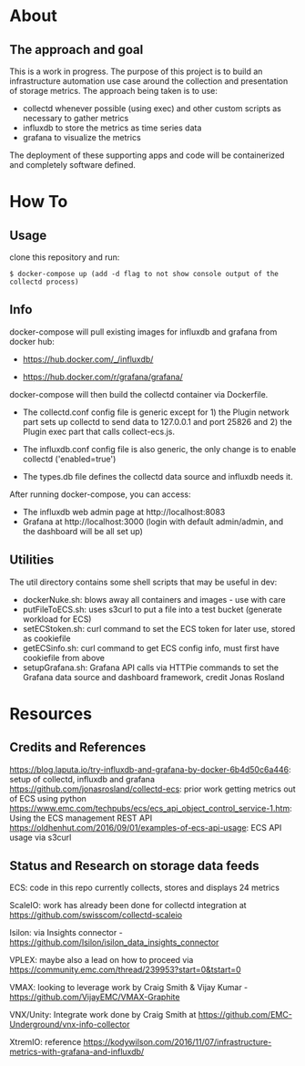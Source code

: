 # About

## The approach and goal
This is a work in progress. The purpose of this project is to build an infrastructure automation use case around the collection and presentation of storage metrics. The approach being taken is to use:

- collectd whenever possible (using exec) and other custom scripts as necessary to gather metrics
- influxdb to store the metrics as time series data
- grafana to visualize the metrics

The deployment of these supporting apps and code will be containerized and completely software defined.


# How To

## Usage
clone this repository and run:

```
$ docker-compose up (add -d flag to not show console output of the collectd process)
```


## Info
docker-compose will pull existing images for influxdb and grafana from docker hub: 

- https://hub.docker.com/_/influxdb/

- https://hub.docker.com/r/grafana/grafana/

docker-compose will then build the collectd container via Dockerfile.

- The collectd.conf config file is generic except for 1) the Plugin network part sets up collectd to send data to 127.0.0.1 and port 25826 and 2) the Plugin exec part that calls collect-ecs.js.

- The influxdb.conf config file is also generic, the only change is to enable collectd ('enabled=true')

- The types.db file defines the collectd data source and influxdb needs it.

After running docker-compose, you can access:

- The influxdb web admin page at http://localhost:8083
- Grafana at http://localhost:3000 (login with default admin/admin, and the dashboard will be all set up)

## Utilities
The util directory contains some shell scripts that may be useful in dev:
- dockerNuke.sh: blows away all containers and images - use with care
- putFileToECS.sh: uses s3curl to put a file into a test bucket (generate workload for ECS)
- setECStoken.sh: curl command to set the ECS token for later use, stored as cookiefile
- getECSinfo.sh: curl command to get ECS config info, must first have cookiefile from above
- setupGrafana.sh: Grafana API calls via HTTPie commands to set the Grafana data source and dashboard framework, credit Jonas Rosland 

# Resources

## Credits and References
https://blog.laputa.io/try-influxdb-and-grafana-by-docker-6b4d50c6a446: setup of collectd, influxdb and grafana
https://github.com/jonasrosland/collectd-ecs: prior work getting metrics out of ECS using python
https://www.emc.com/techpubs/ecs/ecs_api_object_control_service-1.htm: Using the ECS management REST API
https://oldhenhut.com/2016/09/01/examples-of-ecs-api-usage: ECS API usage via s3curl

## Status and Research on storage data feeds
ECS: code in this repo currently collects, stores and displays 24 metrics 

ScaleIO: work has already been done for collectd integration at https://github.com/swisscom/collectd-scaleio

Isilon: via Insights connector - https://github.com/Isilon/isilon_data_insights_connector

VPLEX: maybe also a lead on how to proceed via https://community.emc.com/thread/239953?start=0&tstart=0

VMAX: looking to leverage work by Craig Smith & Vijay Kumar - https://github.com/VijayEMC/VMAX-Graphite

VNX/Unity: Integrate work done by Craig Smith at https://github.com/EMC-Underground/vnx-info-collector

XtremIO: reference https://kodywilson.com/2016/11/07/infrastructure-metrics-with-grafana-and-influxdb/


